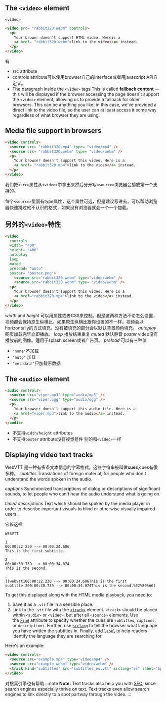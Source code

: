 ## The `<video>` element
`<video>`
```html
<video src= "rabbit320.webm" controls>
  <p>
    Your brower doesn't support HTML video. Hereis a
    <a href= "rabbit320.webm">link to the video</a> instead.
  </p>
</video>
```
有
- src attribute
- controls attribute可以使用browser自己的interface或者用javascript API自定义。
- The paragraph inside the `<video>` tags This is called **fallback content** — this will be displayed if the browser accessing the page doesn't support the `<video>` element, allowing us to provide a fallback for older browsers. This can be anything you like; in this case, we've provided a direct link to the video file, so the user can at least access it some way regardless of what browser they are using.

## Media file support in browsers

```html
<video controls>
  <source src= "rabbit320.mp4" type= "video/mp4" />
  <source src= "rabbit320.webm" type= "video/webm" />
  <p>
    Your browser doesn't support this video. Here is a
    <a href= "rabbit320.mp4">link to the video</a> instead.
  </p>
</video>
```

我们把`<src>`属性从`<video>`中拿出来然后分开写`<source>`浏览器会播放第一个支持的。

每个`<source>`里面有type属性，这个属性可选，但是建议写进去，可以帮助浏览器快速跳过他不认识的格式，如果没有浏览器就会一个一个加载。

## 另外的`<video>`特性
```html
<video
  controls
  width= "400"
  height= "400"
  autoplay
  loop
  muted
  preload= "auto"
  poster= "poster.png">
    <source src="rabbit320.webm" type="video/webm" />
    <source src="rabbit320.webm" type= "video/webm" />
  <p>
    Your browser doesn't support this video. Here is a
    <a href="rabbit320.mp4">link to the video</a> instead.
  </p>
</video>
```

*width* and *height*
可以用属性或者CSS来控制。但是这两种方法不论怎么设置，视频都会保持原生纵横比。如果原生纵横比跟你设置的不一样。视频会以horizontally的方式填充。没有被填充的部分会以默认背景颜色填充。
*autoplay*
网页加载完毕立即播放。
*loop*
播放结束重复
*muted*
默认静音
*poster*
video没有播放前的图像。适用于splash screen或者广告页。
*preload*
可以有三种值
- `"none"`不加载
- `"auto"` 加载
- `"metadata"`只加载原数据

## The `<audio>` element
```html
<audio controls>
  <source src="viper.mp3" type="audio/mp3" />
  <source src="viper.ogg" type="audio/ogg" />
  <p>
    Your browser doesn't support this audio file. Here is a
    <a href="viper.mp3">link to the audio</a> instead.
  </p>
</audio>
```
- 不支持`width/height` attributes
- 不支持`poster` attribute没有视觉组件
别的和`<video>`一样

## Displaying video text tracks
WebVTT 是一种有多条文本信息的字幕格式。这些字符串被叫做**cues**,cues有很多种。
*subtitles*
Translations of foreign material, for people who don't understand the words spoken in the audio.

*captions*
Synchronized transcriptions of dialog or descriptions of significant sounds, to let people who can't hear the audio understand what is going on.

*timed descriptions*
Text which should be spoken by the media player in order to describe important visuals to blind or otherwise visually impaired users.

它长这样
```
WEBVTT

1
00:00:22.230 --> 00:00:24.606
This is the first subtitle.

2
00:00:30.739 --> 00:00:34.074
This is the second.

…
](webvtt100:00:22.230 --> 00:00:24.606This is the first subtitle.200:00:30.739 --> 00:00:34.074This is the second.%E2%80%A6)
```
To get this displayed along with the HTML media playback, you need to:

1. Save it as a `.vtt` file in a sensible place.
2. Link to the `.vtt` file with the [`<track>`](https://developer.mozilla.org/en-US/docs/Web/HTML/Element/track) element. `<track>` should be placed within `<audio>` or `<video>`, but after all `<source>` elements. Use the [`kind`](https://developer.mozilla.org/en-US/docs/Web/HTML/Element/track#kind) attribute to specify whether the cues are `subtitles`, `captions`, or `descriptions`. Further, use [`srclang`](https://developer.mozilla.org/en-US/docs/Web/HTML/Element/track#srclang) to tell the browser what language you have written the subtitles in. Finally, add [`label`](https://developer.mozilla.org/en-US/docs/Web/HTML/Element/track#label) to help readers identify the language they are searching for.

Here's an example:

```html
<video controls>
  <source src="example.mp4" type="video/mp4" />
  <source src="example.webm" type="video/webm" />
  <track kind="subtitles" src="subtitles_es.vtt" srclang="es" label="Spanish" />
</video>
```

对搜索引擎也有帮助
:::note
**Note:** Text tracks also help you with [SEO](https://developer.mozilla.org/en-US/docs/Glossary/SEO), since search engines especially thrive on text. Text tracks even allow search engines to link directly to a spot partway through the video.
:::
